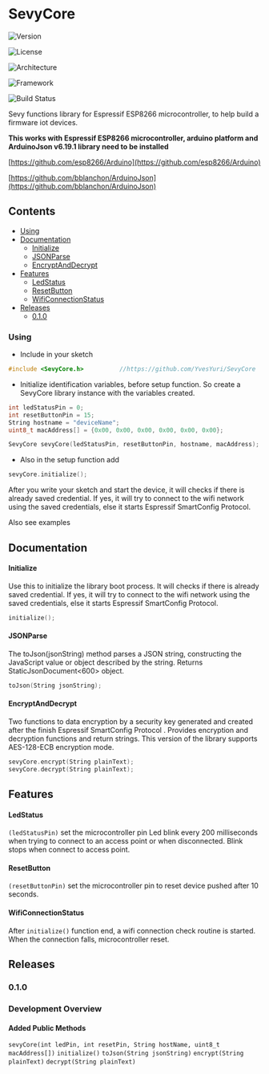 
# SevyCore

![Version](https://img.shields.io/badge/version-v0.1.0-lightgrey)

![License](https://img.shields.io/badge/license-Apache%202.0-lightgrey)

![Architecture](https://img.shields.io/badge/architecture-ESP8266-red)

![Framework](https://img.shields.io/badge/framework-Arduino-blue)

![Build Status](https://img.shields.io/badge/build-passing-green)

Sevy functions library for Espressif ESP8266 microcontroller, to help build a firmware iot devices.

**This works with Espressif ESP8266 microcontroller, arduino platform and ArduinoJson v6.19.1 library need to be installed**

[https://github.com/esp8266/Arduino](https://github.com/esp8266/Arduino)

[https://github.com/bblanchon/ArduinoJson](https://github.com/bblanchon/ArduinoJson)

## Contents
 - [Using](#Using)
 - [Documentation](#Documentation)
   - [Initialize](#Initialize)
   - [JSONParse](#JSONParse)
   - [EncryptAndDecrypt](#EncryptAndDecrypt)
 - [Features](#Features)
    - [LedStatus](#LedStatus)
    - [ResetButton](#ResetButton)
    - [WifiConnectionStatus](#WifiConnectionStatus)
 - [Releases](#Releases)
    - [0.1.0](#0.1.0)

### Using
- Include in your sketch
```cpp
#include <SevyCore.h>          //https://github.com/YvesYuri/SevyCore
```

- Initialize identification variables, before setup function. So create a SevyCore library instance with the variables created.
```cpp
int ledStatusPin = 0;
int resetButtonPin = 15;
String hostname = "deviceName";
uint8_t macAddress[] = {0x00, 0x00, 0x00, 0x00, 0x00, 0x00};

SevyCore sevyCore(ledStatusPin, resetButtonPin, hostname, macAddress);
```

- Also in the setup function add
```cpp
sevyCore.initialize();
```

After you write your sketch and start the device, it will checks if there is already saved credential. If yes, it will try to connect to the wifi network using the saved credentials, else it starts Espressif SmartConfig Protocol.

Also see examples

## Documentation

#### Initialize
Use this to initialize the library boot process. It will checks if there is already saved credential. If yes, it will try to connect to the wifi network using the saved credentials, else it starts Espressif SmartConfig Protocol. 
```cpp
initialize();
```

#### JSONParse
The toJson(jsonString) method parses a JSON string, constructing the JavaScript value or object described by the string. Returns StaticJsonDocument<600> object.
```cpp
toJson(String jsonString);
```

#### EncryptAndDecrypt
Two functions to data encryption by a security key generated and created after the finish Espressif SmartConfig Protocol . Provides encryption and decryption functions and return strings. This version of the library supports AES-128-ECB encryption mode. 
```cpp
sevyCore.encrypt(String plainText);
sevyCore.decrypt(String plainText);
```

## Features

#### LedStatus
`(ledStatusPin)` set the microcontroller pin Led blink every 200 milliseconds when trying to connect to an access point or when disconnected. Blink stops when connect to access point.

#### ResetButton
`(resetButtonPin)` set the microcontroller pin  to reset device pushed after 10 seconds.

#### WifiConnectionStatus
After `initialize()` function end, a wifi connection check routine is started. When the connection falls, microcontroller reset.

## Releases
### 0.1.0

### Development Overview

#### Added Public Methods
`sevyCore(int ledPin, int resetPin, String hostName, uint8_t macAddress[])`
`initialize()`
`toJson(String jsonString)`
`encrypt(String plainText)`
`decrypt(String plainText)`
